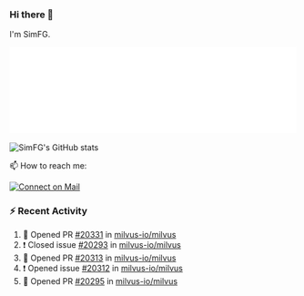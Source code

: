 ### Hi there 👋

I'm SimFG.

![Metrics](/metrics.plugin.followup.user.svg)

![SimFG's GitHub stats](https://github-readme-stats.vercel.app/api?username=SimFG&show_icons=true&theme=radical&count_private=true)

📫 How to reach me:

[![Connect on Mail](https://img.shields.io/badge/Ask%20me-anything-1abc9c.svg)](mailto:1142838399@qq.com)

### :zap: Recent Activity

<!--START_SECTION:activity-->
1. 💪 Opened PR [#20331](https://github.com/milvus-io/milvus/pull/20331) in [milvus-io/milvus](https://github.com/milvus-io/milvus)
2. ❗️ Closed issue [#20293](https://github.com/milvus-io/milvus/issues/20293) in [milvus-io/milvus](https://github.com/milvus-io/milvus)
3. 💪 Opened PR [#20313](https://github.com/milvus-io/milvus/pull/20313) in [milvus-io/milvus](https://github.com/milvus-io/milvus)
4. ❗️ Opened issue [#20312](https://github.com/milvus-io/milvus/issues/20312) in [milvus-io/milvus](https://github.com/milvus-io/milvus)
5. 💪 Opened PR [#20295](https://github.com/milvus-io/milvus/pull/20295) in [milvus-io/milvus](https://github.com/milvus-io/milvus)
<!--END_SECTION:activity-->

